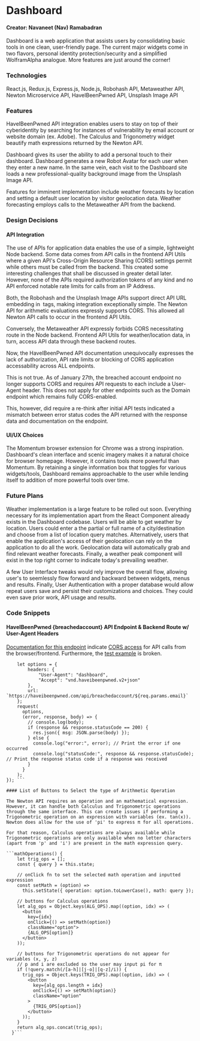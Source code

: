 # Dashboard
#### Creator: Navaneet (Nav) Ramabadran



Dashboard is a web application that assists users by consolidating basic tools in one clean, user-friendly page. The current major widgets come in two flavors, personal identity protection/security and a simplified WolframAlpha analogue. More features are just around the corner!

### Technologies

React.js, Redux.js, Express.js, Node.js, Robohash API, Metaweather API, Newton Microservice API, HaveIBeenPwned API, Unsplash Image API

### Features

HaveIBeenPwned API integration enables users to stay on top of their cyberidentity by searching for instances of vulnerability by email account or website domain (ex. Adobe). The Calculus and Trigonometry widget beautify math expressions returned by the Newton API.

Dashboard gives its user the ability to add a personal touch to their dashboard. Dashboard generates a new Robot Avatar for each user when they enter a new name. In the same vein, each visit to the Dashboard site loads a new professional-quality background image from the Unsplash Image API.

Features for imminent implementation include weather forecasts by location and setting a default user location by visitor geolocation data. Weather forecasting employs calls to the Metaweather API from the backend.

### Design Decisions

#### API Integration

The use of APIs for application data enables the use of a simple, lightweight Node backend. Some data comes from API calls in the frontend API Utils where a given API's Cross-Origin Resource Sharing (CORS) settings permit while others must be called from the backend. This created some interesting challenges that shall be discussed in greater detail later. However, none of the APIs required authorization tokens of any kind and no API enforced notable rate limits for calls from an IP Address.

Both, the Robohash and the Unsplash Image APIs support direct API URL embedding in <IMG> tags, making integration exceptionally simple. The Newton API for arithmetic evaluations expressly supports CORS. This allowed all Newton API calls to occur in the frontend API Utils.
  
Conversely, the Metaweather API expressly forbids CORS necessitating route in the Node backend. Frontend API Utils for weather/location data, in turn, access API data through these backend routes. 

Now, the HaveIBeenPwned API documentation unequivocally expresses the lack of authorization, API rate limits or blocking of CORS application accessability across ALL endpoints.

This is not true. As of January 27th, the breached account endpoint no longer supports CORS and requires API requests to each include a User-Agent header. This does not apply for other endpoints such as the Domain endpoint which remains fully CORS-enabled. 

This, however, did require a re-think after initial API tests indicated a mismatch between error status codes the API returned with the response data and documentation on the endpoint.

#### UI/UX Choices

The Momentum browser extension for Chrome was a strong inspiration. Dashboard's clean interface and scenic imagery makes it a natural choice for browser homepage. However, it contains tools more powerful than Momentum. By retaining a single information box that toggles for various widgets/tools, Dashboard remains approachable to the user while lending itself to addition of more powerful tools over time.

### Future Plans

Weather implementation is a large feature to be rolled out soon. Everything necessary for its implementation apart from the React Component already exists in the Dashboard codebase. Users will be able to get weather by location. Users could enter a the partial or full name of a city/destination and choose from a list of location query matches. Alternatively, users that enable the application's access of their geolocation can rely on the application to do all the work. Geolocation data will automatically grab and find relevant weather forecasts. Finally, a weather peak component will exist in the top right corner to indicate today's prevailing weather.

A few User Interface tweaks would rely improve the overall flow, allowing user's to seemlessly flow forward and backward between widgets, menus and results. Finally, User Authentication with a proper database would allow repeat users save and persist their customizations and choices. They could even save prior work, API usage and results.

### Code Snippets

#### HaveIBeenPwned {breachedaccount} API Endpoint & Backend Route w/ User-Agent Headers

[Documentation for this endpoint](https://haveibeenpwned.com/API/v2#BreachesForAccount) indicate [CORS access](https://haveibeenpwned.com/API/v2#CORS) for API calls from the browser/frontend. Furthermore, the [test example](https://haveibeenpwned.com/api/v2/breachedaccount/test@example.com?domain=adobe.com) is broken.

```router.get('/:email', (req, res) => {
    let options = {
        headers: {
            "User-Agent": "dashboard",
            "Accept": "vnd.haveibeenpwned.v2+json"
        },
        url: `https://haveibeenpwned.com/api/breachedaccount/${req.params.email}`
    };
    request(
      options,
      (error, response, body) => {
        // console.log(body);
        if (response && response.statusCode == 200) {
          res.json({ msg: JSON.parse(body) });
        } else {
          console.log("error:", error); // Print the error if one occurred
          console.log("statusCode:", response && response.statusCode); // Print the response status code if a response was received
        }
      }
    );
}); ```

#### List of Buttons to Select the type of Arithmetic Operation

The Newton API requires an operation and an mathematical expression. However, it can handle both Calculus and Trigonometric operations through the same interface. This can create issues if performing a Trigonometric operation on an expression with variables (ex. tan(x)). Newton does allow for the use of 'pi' to express π for all operations.

For that reason, Calculus operations are always available while Trigonometric operations are only available when no letter characters (apart from 'p' and 'i') are present in the math expression query.

```mathOperations() {
    let trig_ops = [];
    const { query } = this.state;

    // onClick fn to set the selected math operation and inputted expression
    const setMath = (option) =>
      this.setState({ operation: option.toLowerCase(), math: query });
    
    // buttons for Calculus operations 
    let alg_ops = Object.keys(ALG_OPS).map((option, idx) => (
      <button 
        key={idx} 
        onClick={() => setMath(option)} 
        className="option">
        {ALG_OPS[option]}
      </button>
    ));

    // buttons for Trigonometric operations do not appear for variables (x, y, z)
    // p and i are excluded so the user may input pi for π
    if (!query.match(/[a-h]|[j-o]|[q-z]/i)) {
      trig_ops = Object.keys(TRIG_OPS).map((option, idx) => (
        <button
          key={alg_ops.length + idx}
          onClick={() => setMath(option)}
          className="option"
        >
          {TRIG_OPS[option]}
        </button>
      ));
    }
    return alg_ops.concat(trig_ops);
  }```
